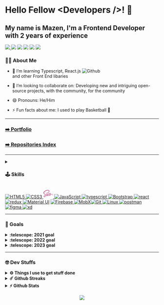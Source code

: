 # Hello Fellow &lt;Developers /&gt;! 👋

## My name is Mazen, I'm a Frontend Developer with 2 years of experience

<a target="_blank" href="https://www.linkedin.com/in/mazen-adel19/">
<img src="https://img.shields.io/badge/linkedin%20-%230077B5.svg?style=flat&logo=linkedin&logoColor=white"/>
</a>
<a href="mailto:mazenadel19@gmail.com?subject=Hello%20Mazen"><img src="https://img.shields.io/badge/gmail-%23D14836.svg?style=flat&logo=gmail&logoColor=white" /></a>
<a target="_blank" href="https://medium.com/@mazenadel19"><img src="https://img.shields.io/badge/Medium%20-%231572B6.svg?&style=flat&logo=medium&logoColor=white" /></a>
<a target="_blank" href="https://www.codewars.com/users/maz1na9el"><img src="https://img.shields.io/badge/Codewars-B1361E?&style=flat&logo=codewars&logoColor=greye" /></a>
<a target="_blank" href="https://leetcode.com/mazenadel19/"><img src="https://img.shields.io/badge/-LeetCode-FFA116?style=flat&logo=LeetCode&logoColor=black" /></a>
<a href="https://profile.codersrank.io/user/mazenadel19/"><img src="https://img.shields.io/badge/-codersrank-72a0a8?style=flat&logo=CodersRank&logoColor=white" /></a>
<br>

### 👨‍💻 About Me 


 <img width="50%" align="right" alt="Github" src="https://raw.githubusercontent.com/onimur/.github/master/.resources/git-header.svg" />

- 🌱 I’m learning Typescript, React.js and other Front End libaries

- 👯 I’m looking to collaborate on: Developing new and intriguing open-source projects, with the community, for the community

- 😄 Pronouns: He/Him

- ⚡ Fun facts about me: I used to play Basketball 🏀

<hr/>

	
### [➡️ Portfolio](https://mazenadel19.vercel.app/)
### [➡️ Repositories Index](https://github.com/mazenadel19/Projects-List)

<hr />	


<details>
	<summary> <h3>🕹️ Skills</h3> </summary>
<img src="https://media.giphy.com/media/UpWDPgxcHiR1e/giphy.gif" width="50%">

</details>

<p align="left">  
<a href='#'><img src="https://raw.githubusercontent.com/rahulbanerjee26/githubAboutMeGenerator/main/icons/html.svg" alt="HTML5" height="32" width ='32px'  />
</a><a href='#'><img  src="https://raw.githubusercontent.com/rahulbanerjee26/githubAboutMeGenerator/main/icons/css.svg" alt="CSS3" height="32" width ='32px' />
</a><a href="#"><img src="https://raw.githubusercontent.com/devicons/devicon/master/icons/sass/sass-original.svg" alt="sass" width="32" height="32"/>
</a><a href='#'><img  src="https://profilinator.rishav.dev/skills-assets/javascript-original.svg" alt="JavaScript" height="32" width ='32px' />
</a><a href='#'><img  src="https://profilinator.rishav.dev/skills-assets/typescript-original.svg" alt="typescript" height="32" width ='32px' />
</a><a href='#'><img  src="https://profilinator.rishav.dev/skills-assets/bootstrap-plain.svg" alt="Bootstrap" height="32" width ='32px' />
</a><a href='#'><img  src="https://profilinator.rishav.dev/skills-assets/react-original-wordmark.svg" alt="react" height="32" width ='32px' />
</a><a href='#'><img  src="https://profilinator.rishav.dev/skills-assets/redux-original.svg" alt="redux" height="32" width ='32px' />
<a href="#"><img src="https://profilinator.rishav.dev/skills-assets/mui.png" alt="Material UI" height="32" width="32" /></a>
<a href='#'><img  src="https://camo.githubusercontent.com/dd4b2422ed3bfc9da88c43d18550375c66f9584327dff7ecc19315ce50b96f07/68747470733a2f2f7777772e766563746f726c6f676f2e7a6f6e652f6c6f676f732f66697265626173652f66697265626173652d69636f6e2e737667" alt="Firebase" height="32" width ='32px' />
</a><a href="#"><img src="https://mobx.js.org/img/mobx.png" alt="MobX" height="32" width="32" /></a><a href='#'><img  src="https://profilinator.rishav.dev/skills-assets/git-scm-icon.svg" alt="Git" height="32" width ='32px' />
</a><a href='#'><img  src="https://raw.githubusercontent.com/rahulbanerjee26/githubAboutMeGenerator/main/icons/linux.svg" alt="Linux" height="32" width ='32px' />
</a><a href="#"><img src="https://www.vectorlogo.zone/logos/getpostman/getpostman-icon.svg" alt="postman" width="32" height="32"/>
</a><a href="#"><img src="http://blog.greggant.com/images/posts/2019-04-25-figma/Figma.png" alt="figma" width="32" height="32"/>
</a><a href="#"> <img src="https://cdn.worldvectorlogo.com/logos/adobe-xd.svg" alt="xd" width="32" height="32"/>
</a>
</p>
 
---

### 🎯 Goals
<details>
  <summary><b>:telescope: 2021 goal</b></summary>
<br>
  Get a fulltime job as a Frontend Developer ✔️
</details>

<details>
  <summary><b>:telescope: 2022 goal</b></summary>
<br>
  Become a Mid-Level Developer ❌
</details>

<details>
  <summary><b>:telescope: 2023 goal</b></summary>
<br>
 - Become a Software Engineer not a Developer 
<br/>
 - Make my First Open Source Contribution
</details>

<hr />

### 🤓 Dev Stuffs
<details>
  <br />
  <summary><b>⚙️ Things I use to get stuff done</b></summary>
	<ul>
	    <li><b>OS:</b> Mint 20.04</li>
	    <li><b>Laptop: </b> Aspire-E5 (i5)</li>
	    <li><b>Browser: </b> Chrome Web Browser</li>
	    <li><b>Terminal: </b> ZSH: Terminator</li>
	    <li><b>Code Editor:</b> VSCode </li>
	    <li><b>To Stay Updated:</b> Dev.to, Medium, Linkedin and Twitter.</li>
	    <br />
</details>

<details>
  <summary><b>☄️ Github Streaks</b></summary>

  <br />
  <img height="180em" src="https://github-readme-streak-stats.herokuapp.com/?user=mazenadel19&hide_border=true" />
</details>

<details>
  <summary><b>⚡ Github Stats</b></summary>

<br />	
  
[![mazenadel19's GitHub Stats](https://github-readme-stats.vercel.app/api/?username=mazenadel19&count_private=true&showicons=true&hide_border=true)]()
[![mazenadel19's GitHub Language Stats](https://github-readme-stats.vercel.app/api/top-langs/?username=mazenadel19&exclude_repo=KNN-Image-Classification&show_icons=true&hide_border=true&layout=compact&langs_count=8)]()

  
</details>


<p align="center">
  <img align="center" src="https://media.giphy.com/media/lD76yTC5zxZPG/giphy.gif">
</p>
